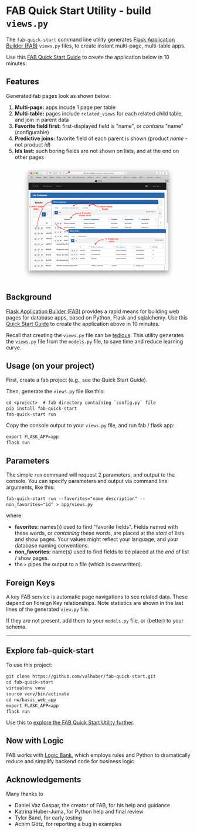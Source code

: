 # FAB Quick Start Utility - build `views.py`
The `fab-quick-start` command line utility generates
[Flask Application Builder (FAB)](https://github.com/dpgaspar/Flask-AppBuilder)
`views.py` files, to create instant multi-page, multi-table apps.

Use this [FAB Quick Start Guide](https://github.com/valhuber/fab-quick-start/wiki) to create the application below in 10 minutes.

## Features
Generated fab pages look as shown below:
1. __Multi-page:__ apps incude 1 page per table
1. __Multi-table:__ pages include `related_views` for each related child table, and join in parent data
1. __Favorite field first:__ first-displayed field is "name", or _contains_ "name" (configurable)
1. __Predictive joins:__ favorite field of each parent is shown (product _name_ - not product _id_)
1. __Ids last:__ such boring fields are not shown on lists, and at the end on other pages

<figure><img src="images/generated-page.png" width="800"></figure>


## Background
[Flask Application Builder (FAB)](https://github.com/dpgaspar/Flask-AppBuilder) provides a rapid means for building web pages for database apps, based on Python, Flask and sqlalchemy.  Use this [Quick Start Guide](https://github.com/valhuber/fab-quick-start/wiki) to create the application above in 10 minutes.


Recall that creating the `views.py` file can be [tedious](https://github.com/valhuber/fab-quick-start/wiki#key-fab-inputs-modelspy-and-viewspy).  This utility generates the `views.py` file from the `models.py` file, to save time and reduce learning curve.


## Usage (on your project)
First, create a fab project (e.g., see the Quick Start Guide).

Then, generate the `views.py` file like this:

```
cd <project>  # fab directory containing `config.py` file
pip install fab-quick-start
fab-quick-start run
```

Copy the console output to your `views.py` file, and run fab / flask app:

```
export FLASK_APP=app
flask run
```

## Parameters
The simple `run` command will request 2 parameters, and output to the console.
You can specify parameters and output via command line arguments, like this:
```
fab-quick-start run --favorites="name description" --non_favorites="id" > app/views.py
```
where
* __favorites:__ names()) used to find "favorite fields".  Fields named with these words, or
_containing_ these words, are placed at the _start_ of lists and show pages.  Your values might reflect your language, and your database naming conventions.
* __non_favorites:__ name(s) used to find fields to be placed at the _end_ of list / show pages.
* the `>` pipes the output to a file (which is overwritten).

## Foreign Keys
A key FAB service is automatic page navigations to see related data.
These depend on Foreign Key relationships.
Note statistics are shown in the last lines of the generated `view.py` file.

If they are not present, add them to your `models.py` file, or (better) to your schema.

***
## Explore fab-quick-start
To use this project:
```
git clone https://github.com/valhuber/fab-quick-start.git
cd fab-quick-start
virtualenv venv
source venv/bin/activate
cd nw/basic_web_app
export FLASK_APP=app
flask run
```

Use this to [explore the FAB Quick Start Utility further](https://github.com/valhuber/fab-quick-start/wiki/Explore-the-FAB-Quick-Start-Utility).

## Now with Logic
FAB works with [Logic Bank](https://github.com/valhuber/logicbank), which employs rules and Python to dramatically reduce and simplify backend code for business logic.

## Acknowledgements
Many thanks to
* Daniel Vaz Gaspar, the creator of FAB, for his help and guidance
* Katrina Huber-Juma, for Python help and final review
* Tyler Band, for early testing
* Achim Götz, for reporting a bug in examples

